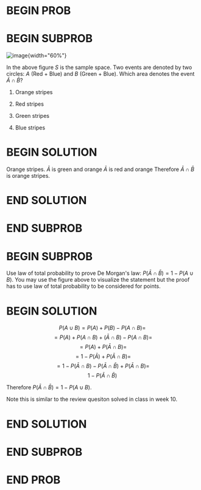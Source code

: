 # BEGIN PROB

<!-- **Probability** -->

# BEGIN SUBPROB

![image](venn.jpg){width="60%"}

In the above figure $S$ is the sample space. Two events are denoted by
two circles: $A$ (Red + Blue) and $B$ (Green + Blue). Which area denotes
the event $\bar{A}\cap\bar{B}$?

1.  Orange stripes

2.  Red stripes

3.  Green stripes

4.  Blue stripes

# BEGIN SOLUTION

Orange stripes. $\bar{A}$ is green and orange $\bar{A}$ is red and
orange Therefore $\bar{A}\cap\bar{B}$ is orange stripes.

# END SOLUTION

# END SUBPROB 

# BEGIN SUBPROB

Use law of total probability to prove De Morgan's law:
$P(\bar{A}\cap\bar{B})=1-P(A\cup B)$. You may use the figure above to
visualize the statement but the proof has to use law of total
probability to be considered for points.

# BEGIN SOLUTION

$$P(A\cup B)=P({A}) + P({B}) - P(A\cap B)=$$
$$=P({A}) + P(A\cap B)+(\bar{A}\cap B) - P(A\cap B)=$$
$$=P({A}) + P(\bar{A}\cap B) =$$ $$=1-P(\bar{A})+ P(\bar{A}\cap B) =$$
$$=1-P(\bar{A}\cap B)-P(\bar{A}\cap \bar{B}) + P(\bar{A}\cap B) =$$
$$1-P(\bar{A}\cap\bar{B})$$

Therefore $P(\bar{A}\cap\bar{B})=1-P(A\cup B)$.

Note this is similar to the review quesiton solved in class in week 10.

# END SOLUTION

# END SUBPROB

# END PROB